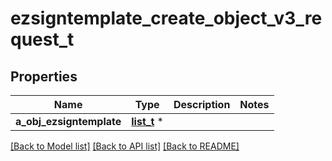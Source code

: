 # ezsigntemplate_create_object_v3_request_t

## Properties
Name | Type | Description | Notes
------------ | ------------- | ------------- | -------------
**a_obj_ezsigntemplate** | [**list_t**](ezsigntemplate_request_compound_v3.md) \* |  | 

[[Back to Model list]](../README.md#documentation-for-models) [[Back to API list]](../README.md#documentation-for-api-endpoints) [[Back to README]](../README.md)


